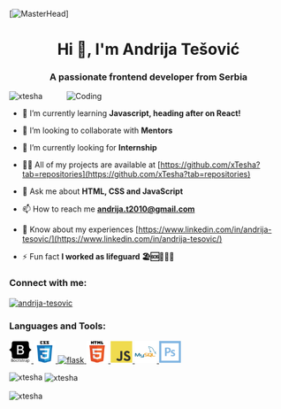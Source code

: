 [![MasterHead](https://1.bp.blogspot.com/-7A4WynwLsM...)]
<h1 align="center">Hi 👋, I'm Andrija Tešović</h1>
<h3 align="center">A passionate frontend developer from Serbia</h3>
<img align="right" alt="Coding" width="400" src="https://encrypted-tbn0.gstatic.com/images?q=tbn:ANd9GcRU4vdJF3-gyqzI9EvaBkORWtDpSGSANuC0tjMm0MsdfnmprrnPewTlNh7PYCyis45uhnw&usqp=CAU">

<p align="left"> <img src="https://komarev.com/ghpvc/?username=xtesha&label=Profile%20views&color=0e75b6&style=flat" alt="xtesha" /> </p>

- 🌱 I’m currently learning **Javascript, heading after on React!**

- 👯 I’m looking to collaborate with **Mentors**

- 🤝 I’m currently looking for **Internship**

- 👨‍💻 All of my projects are available at [https://github.com/xTesha?tab=repositories](https://github.com/xTesha?tab=repositories)

- 💬 Ask me about **HTML, CSS and JavaScript**

- 📫 How to reach me **andrija.t2010@gmail.com**

- 📄 Know about my experiences [https://www.linkedin.com/in/andrija-tesovic/](https://www.linkedin.com/in/andrija-tesovic/)

- ⚡ Fun fact **I worked as lifeguard 🏖️🆘🏊🏼‍♂️**

<h3 align="left">Connect with me:</h3>
<p align="left">
<a href="https://linkedin.com/in/andrija-tesovic" target="blank"><img align="center" src="https://raw.githubusercontent.com/rahuldkjain/github-profile-readme-generator/master/src/images/icons/Social/linked-in-alt.svg" alt="andrija-tesovic" height="30" width="40" /></a>
</p>

<h3 align="left">Languages and Tools:</h3>
<p align="left"> <a href="https://getbootstrap.com" target="_blank" rel="noreferrer"> <img src="https://raw.githubusercontent.com/devicons/devicon/master/icons/bootstrap/bootstrap-plain-wordmark.svg" alt="bootstrap" width="40" height="40"/> </a> <a href="https://www.w3schools.com/css/" target="_blank" rel="noreferrer"> <img src="https://raw.githubusercontent.com/devicons/devicon/master/icons/css3/css3-original-wordmark.svg" alt="css3" width="40" height="40"/> </a> <a href="https://flask.palletsprojects.com/" target="_blank" rel="noreferrer"> <img src="https://www.vectorlogo.zone/logos/pocoo_flask/pocoo_flask-icon.svg" alt="flask" width="40" height="40"/> </a> <a href="https://www.w3.org/html/" target="_blank" rel="noreferrer"> <img src="https://raw.githubusercontent.com/devicons/devicon/master/icons/html5/html5-original-wordmark.svg" alt="html5" width="40" height="40"/> </a> <a href="https://developer.mozilla.org/en-US/docs/Web/JavaScript" target="_blank" rel="noreferrer"> <img src="https://raw.githubusercontent.com/devicons/devicon/master/icons/javascript/javascript-original.svg" alt="javascript" width="40" height="40"/> </a> <a href="https://www.mysql.com/" target="_blank" rel="noreferrer"> <img src="https://raw.githubusercontent.com/devicons/devicon/master/icons/mysql/mysql-original-wordmark.svg" alt="mysql" width="40" height="40"/> </a> <a href="https://www.photoshop.com/en" target="_blank" rel="noreferrer"> <img src="https://raw.githubusercontent.com/devicons/devicon/master/icons/photoshop/photoshop-line.svg" alt="photoshop" width="40" height="40"/> </a> </p>

<p><img align="left" src="https://github-readme-stats.vercel.app/api/top-langs?username=xtesha&show_icons=true&locale=en&layout=compact" alt="xtesha" /></p>

<p>&nbsp;<img align="center" src="https://github-readme-stats.vercel.app/api?username=xtesha&show_icons=true&locale=en" alt="xtesha" /></p>

<p><img align="center" src="https://github-readme-streak-stats.herokuapp.com/?user=xtesha&" alt="xtesha" /></p>
